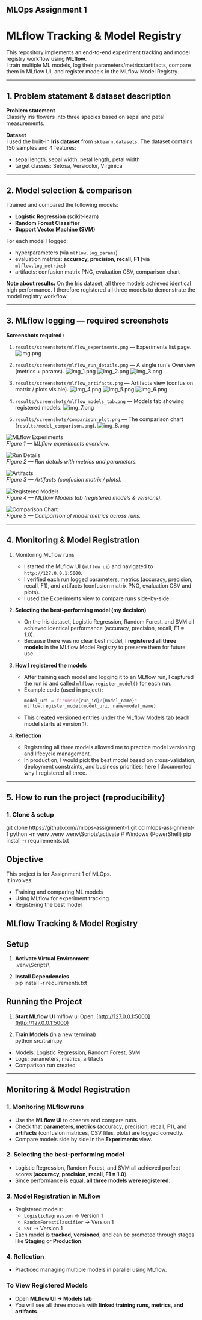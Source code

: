 ## MLOps Assignment 1 

# MLflow Tracking & Model Registry

This repository implements an end-to-end experiment tracking and model registry workflow using **MLflow**.  
I train multiple ML models, log their parameters/metrics/artifacts, compare them in MLflow UI, and register models in the MLflow Model Registry.

---

## 1. Problem statement & dataset description

**Problem statement**  
Classify iris flowers into three species based on sepal and petal measurements.

**Dataset**  
I used the built-in **Iris dataset** from `sklearn.datasets`. The dataset contains 150 samples and 4 features:
- sepal length, sepal width, petal length, petal width
- target classes: Setosa, Versicolor, Virginica

---

## 2. Model selection & comparison

I trained and compared the following models:
- **Logistic Regression** (scikit-learn)
- **Random Forest Classifier**
- **Support Vector Machine (SVM)**

For each model I logged:
- hyperparameters (via `mlflow.log_params`)
- evaluation metrics: **accuracy, precision, recall, F1** (via `mlflow.log_metrics`)
- artifacts: confusion matrix PNG, evaluation CSV, comparison chart

**Note about results:** On the Iris dataset, all three models achieved identical high performance. I therefore registered all three models to demonstrate the model registry workflow.

---

## 3. MLflow logging — required screenshots

**Screenshots required :**
1. `results/screenshots/mlflow_experiments.png` — Experiments list page.
![img.png](img.png)
2. `results/screenshots/mlflow_run_details.png` — A single run's Overview (metrics + params).
![img_1.png](img_1.png)
![img_2.png](img_2.png)
![img_3.png](img_3.png)
3. `results/screenshots/mlflow_artifacts.png` — Artifacts view (confusion matrix / plots visible).
![img_4.png](img_4.png)
![img_5.png](img_5.png)
![img_6.png](img_6.png)

4. `results/screenshots/mlflow_models_tab.png` — Models tab showing registered models.
![img_7.png](img_7.png)
5. `results/screenshots/comparison_plot.png` — The comparison chart (`results/model_comparison.png`).
![img_8.png](img_8.png)


![MLflow Experiments](results/screenshots/mlflow_experiments.png)  
*Figure 1 — MLflow experiments overview.*

![Run Details](results/screenshots/mlflow_run_details.png)  
*Figure 2 — Run details with metrics and parameters.*

![Artifacts](results/screenshots/mlflow_artifacts.png)  
*Figure 3 — Artifacts (confusion matrix / plots).*

![Registered Models](results/screenshots/mlflow_models_tab.png)  
*Figure 4 — MLflow Models tab (registered models & versions).*

![Comparison Chart](results/screenshots/comparison_plot.png)  
*Figure 5 — Comparison of model metrics across runs.*

---

## 4. Monitoring & Model Registration 

1. Monitoring MLflow runs  
   - I started the MLflow UI (`mlflow ui`) and navigated to `http://127.0.0.1:5000`.  
   - I verified each run logged parameters, metrics (accuracy, precision, recall, F1), and artifacts (confusion matrix PNG, evaluation CSV and plots).  
   - I used the Experiments view to compare runs side-by-side.

2. **Selecting the best-performing model (my decision)**  
   - On the Iris dataset, Logistic Regression, Random Forest, and SVM all achieved identical performance (accuracy, precision, recall, F1 ≈ 1.0).  
   - Because there was no clear best model, I **registered all three models** in the MLflow Model Registry to preserve them for future use.

3. **How I registered the models**  
   - After training each model and logging it to an MLflow run, I captured the run id and called `mlflow.register_model()` for each run.  
   - Example code (used in project):  
     ```python
     model_uri = f"runs:/{run_id}/{model_name}"
     mlflow.register_model(model_uri, name=model_name)
     ```
   - This created versioned entries under the MLflow Models tab (each model starts at version 1).

4. **Reflection**  
   - Registering all three models allowed me to practice model versioning and lifecycle management.  
   - In production, I would pick the best model based on cross-validation, deployment constraints, and business priorities; here I documented why I registered all three.

---

## 5. How to run the project (reproducibility)

### 1. Clone & setup

git clone https://github.com/<your-username>/mlops-assignment-1.git
cd mlops-assignment-1
python -m venv .venv
.venv\Scripts\activate    # Windows (PowerShell)
pip install -r requirements.txt

## Objective
This project is for Assignment 1 of MLOps.  
It involves:
- Training and comparing ML models
- Using MLflow for experiment tracking
- Registering the best model

 ## MLflow Tracking & Model Registry

## Setup

1. **Activate Virtual Environment**  
.venv\Scripts\


2. **Install Dependencies**  
pip install -r requirements.txt
   


## Running the Project

1. **Start MLflow UI**
mlflow ui
Open: [http://127.0.0.1:5000](http://127.0.0.1:5000)

2. **Train Models** (in a new terminal)  
python src/train.py

- Models: Logistic Regression, Random Forest, SVM  
- Logs: parameters, metrics, artifacts  
- Comparison run created  

---
## Monitoring & Model Registration

### 1. Monitoring MLflow runs
- Use the **MLflow UI** to observe and compare runs.
- Check that **parameters**, **metrics** (accuracy, precision, recall, F1), and **artifacts** (confusion matrices, CSV files, plots) are logged correctly.
- Compare models side by side in the **Experiments** view.

### 2. Selecting the best-performing model
- Logistic Regression, Random Forest, and SVM all achieved perfect scores (**accuracy, precision, recall, F1 = 1.0**).
- Since performance is equal, **all three models were registered**.

### 3. Model Registration in MLflow
- Registered models:
  - `LogisticRegression` → Version 1
  - `RandomForestClassifier` → Version 1
  - `SVC` → Version 1
- Each model is **tracked, versioned**, and can be promoted through stages like **Staging** or **Production**.

### 4. Reflection
- Practiced managing multiple models in parallel using MLflow.

### To View Registered Models
- Open **MLflow UI → Models tab**  
- You will see all three models with **linked training runs, metrics, and artifacts**.
